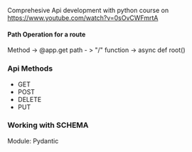 Comprehesive Api development with python course on https://www.youtube.com/watch?v=0sOvCWFmrtA

#### Path Operation for a route
Method -> @app.get
path - > "/"
function -> async def root()

### Api Methods
+ GET
+ POST
+ DELETE
+ PUT

### Working with SCHEMA
Module: Pydantic